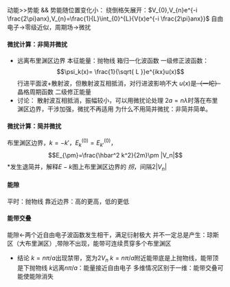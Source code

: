 动能>>势能 && 势能随位置变化小：
    绕倒格矢展开：$V_{0},V_{n}e^{-i \frac{2\pi}anx},V_{n}=\frac{1}{L}\int_{0}^{L}{V(x)e^{-i \frac{2\pi}anx}}$
    自由电子->零级近似，周期场->微扰
    
#### 微扰计算：非简并微扰
- 远离布里渊区边界
本征能量：抛物线
箱归一化波函数
一级修正波函数：$$\psi_k(x)= \frac{1}{\sqrt{ L }}e^{ikx}u(x)$$
    行进平面波+散射波，但散射波互相抵消，对行进波影响不大
    $u(x)$是~~（一坨）~~晶格周期函数
二级修正能量
- 讨论：
散射波互相抵消，振幅较小，可以用微扰论处理
$2a=n\lambda$时落在布里渊区边界，干涉加强，微扰不再适用
为什么不用简并微扰：非简并简单。
#### 微扰计算：简并微扰
布里渊区边界，$k=-k'$，$E_k^{(0)}=E_{k'}^{(0)}$，$$E_{\pm}=\frac{\hbar^2 k^2}{2m}\pm |V_n|$$
    \*发生退简并，解释$E-k$图上布里渊区边界的 *拐*，间隔$2|V_n|$
#### 能隙
平时：抛物线
靠近边界：高的更高，低的更低
#### 能带交叠
能隙<-两个近自由电子波函数发生相干，满足衍射极大
并不一定总是产生：琼斯区（大布里渊区）,带隙不出现，能带可连续贯穿多个布里渊区
- 结论
    $k=n\pi/a$出现禁带，宽为$2V_n$
    $k=n\pi/a$附近能带底是上抛物线，能带顶是下抛物线
    $k$远离$n\pi/a$：能量接近自由电子
多维情况区别于一维：能带交叠可能使能隙消失
